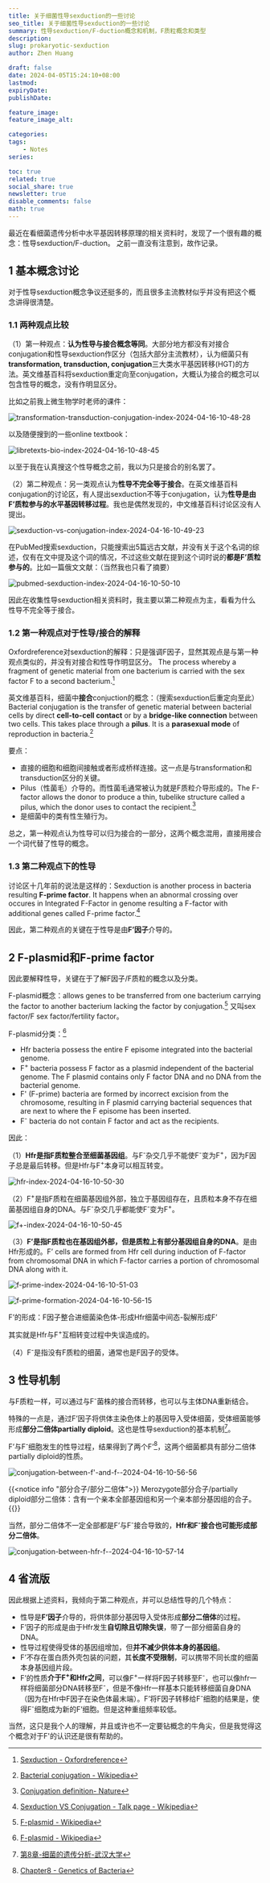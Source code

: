 ```yaml
---
title: 关于细菌性导sexduction的一些讨论
seo_title: 关于细菌性导sexduction的一些讨论
summary: 性导sexduction/F-duction概念和机制，F质粒概念和类型
description: 
slug: prokaryotic-sexduction
author: Zhen Huang

draft: false
date: 2024-04-05T15:24:10+08:00
lastmod: 
expiryDate: 
publishDate: 

feature_image: 
feature_image_alt: 

categories:
tags:
    - Notes
series:

toc: true
related: true
social_share: true
newsletter: true
disable_comments: false
math: true
---
```


最近在看细菌遗传分析中水平基因转移原理的相关资料时，发现了一个很有趣的概念：性导sexduction/F-duction。
之前一直没有注意到，故作记录。

## 1 基本概念讨论

对于性导sexduction概念争议还挺多的，而且很多主流教材似乎并没有把这个概念讲得很清楚。

### 1.1 两种观点比较

（1）第一种观点：**认为性导与接合概念等同**。大部分地方都没有对接合conjugation和性导sexduction作区分（包括大部分主流教材），认为细菌只有**transformation, transduction, conjugation**三大类水平基因转移(HGT)的方法。英文维基百科将sexduction重定向至conjugation，大概认为接合的概念可以包含性导的概念，没有作明显区分。

比如之前我上微生物学时老师的课件：

![transformation-transduction-conjugation-index-2024-04-16-10-48-28](https://lfs.zhenhuang.site/images/transformation-transduction-conjugation-index-2024-04-16-10-48-28.png#small)

以及随便搜到的一些online textbook：

![libretexts-bio-index-2024-04-16-10-48-45](https://lfs.zhenhuang.site/images/libretexts-bio-index-2024-04-16-10-48-45.png#small)

以至于我在认真搜这个性导概念之前，我以为只是接合的别名罢了。

（2）第二种观点：另一类观点认为**性导不完全等于接合**。在英文维基百科conjugation的讨论区，有人提出sexduction不等于conjugation，认为**性导是由F’质粒参与的水平基因转移过程**。我也是偶然发现的，中文维基百科讨论区没有人提出。

![sexduction-vs-conjugation-index-2024-04-16-10-49-23](https://lfs.zhenhuang.site/images/sexduction-vs-conjugation-index-2024-04-16-10-49-23.png#small)

在PubMed搜索sexduction，只能搜索出5篇远古文献，并没有关于这个名词的综述，仅有在文中提及这个词的情况，不过这些文献在提到这个词时说的**都是F’质粒参与的**。比如一篇俄文文献：（当然我也只看了摘要）

![pubmed-sexduction-index-2024-04-16-10-50-10](https://lfs.zhenhuang.site/images/pubmed-sexduction-index-2024-04-16-10-50-10.png#small)

因此在收集性导sexduction相关资料时，我主要以第二种观点为主，看看为什么性导不完全等于接合。

### 1.2 第一种观点对于性导/接合的解释

Oxfordreference对sexduction的解释：只是强调F因子，显然其观点是与第一种观点类似的，并没有对接合和性导作明显区分。
The process whereby a fragment of genetic material from one bacterium is carried with the sex factor F to a second bacterium.[^1]

英文维基百科，细菌中**接合**conjuction的概念：（搜索sexduction后重定向至此）
Bacterial conjugation is the transfer of genetic material between bacterial cells by direct **cell-to-cell contact** or by a **bridge-like connection** between two cells. This takes place through a **pilus**. It is a **parasexual mode** of reproduction in bacteria.[^2]

要点：

* 直接的细胞和细胞间接触或者形成桥样连接。这一点是与transformation和transduction区分的关键。
* Pilus（性菌毛）介导的。而性菌毛通常被认为就是F质粒介导形成的。The F-factor allows the donor to produce a thin, tubelike structure called a pilus, which the donor uses to contact the recipient.[^3]
* 是细菌中的类有性生殖行为。

总之，第一种观点认为性导可以归为接合的一部分，这两个概念混用，直接用接合一个词代替了性导的概念。

### 1.3 第二种观点下的性导

讨论区十几年前的说法是这样的：Sexduction is another process in bacteria resulting **F-prime factor**. It happens when an abnormal crossing over occures in Integrated F-Factor in genome resulting a F-factor with additional genes called F-prime factor.[^4]

因此，第二种观点的关键在于性导是由**F’因子**介导的。

## 2 F-plasmid和F-prime factor

因此要解释性导，关键在于了解F因子/F质粒的概念以及分类。

F-plasmid概念：allows genes to be transferred from one bacterium carrying the factor to another bacterium lacking the factor by conjugation.[^5] 又叫sex factor/F sex factor/fertility factor。

F-plasmid分类：[^5]

* Hfr bacteria possess the entire F episome integrated into the bacterial genome.
* F<sup>+</sup> bacteria possess F factor as a plasmid independent of the bacterial genome. The F plasmid contains only F factor DNA and no DNA from the bacterial genome.
* F' (F-prime) bacteria are formed by incorrect excision from the chromosome, resulting in F plasmid carrying bacterial sequences that are next to where the F episome has been inserted.
* F<sup>-</sup> bacteria do not contain F factor and act as the recipients.

因此：

（1）**Hfr是指F质粒整合至细菌基因组**。与F<sup>-</sup>杂交几乎不能使F<sup>-</sup>变为F<sup>+</sup>，因为F因子总是最后转移。但是Hfr与F<sup>+</sup>本身可以相互转变。

![hfr-index-2024-04-16-10-50-30](https://lfs.zhenhuang.site/images/hfr-index-2024-04-16-10-50-30.png#small)

（2）F<sup>+</sup>是指F质粒在细菌基因组外部，独立于基因组存在，且质粒本身不存在细菌基因组自身的DNA。与F<sup>-</sup>杂交几乎都能使F<sup>-</sup>变为F<sup>+</sup>。

![f+-index-2024-04-16-10-50-45](https://lfs.zhenhuang.site/images/f+-index-2024-04-16-10-50-45.png#small)

（3）**F’是指F质粒也在基因组外部，但是质粒上有部分基因组自身的DNA**。是由Hfr形成的。F’ cells are formed from Hfr cell during induction of F-factor from chromosomal DNA in which F-factor carries a portion of chromosomal DNA along with it.

![f-prime-index-2024-04-16-10-51-03](https://lfs.zhenhuang.site/images/f-prime-index-2024-04-16-10-51-03.png#small)

![f-prime-formation-2024-04-16-10-56-15](https://lfs.zhenhuang.site/images/f-prime-formation-2024-04-16-10-56-15.png#small)

F’的形成：F因子整合进细菌染色体-形成Hfr细菌中间态-裂解形成F’

其实就是Hfr与F<sup>+</sup>互相转变过程中失误造成的。

（4）F<sup>-</sup>是指没有F质粒的细菌，通常也是F因子的受体。

## 3 性导机制

与F质粒一样，可以通过与F<sup>-</sup>菌株的接合而转移，也可以与主体DNA重新结合。

特殊的一点是，通过F’因子将供体主染色体上的基因导入受体细菌，受体细菌能够形成**部分二倍体partially diploid**。这也是性导sexduction的基本机制[^6]。

F’与F<sup>-</sup>细胞发生的性导过程，结果得到了两个F’[^7]，这两个细菌都具有部分二倍体partially diploid的性质。

![conjugation-between-f'-and-f--2024-04-16-10-56-56](https://lfs.zhenhuang.site/images/conjugation-between-f'-and-f--2024-04-16-10-56-56.png#small)

{{<notice info "部分合子/部分二倍体">}}
Merozygote部分合子/partially diploid部分二倍体：含有一个亲本全部基因组和另一个亲本部分基因组的合子。
{{</notice>}}

当然，部分二倍体不一定全部都是F’与F<sup>-</sup>接合导致的，<b>Hfr和F<sup>-</sup>接合也可能形成部分二倍体</b>。

![conjugation-between-hfr-f--2024-04-16-10-57-14](https://lfs.zhenhuang.site/images/conjugation-between-hfr-f--2024-04-16-10-57-14.png#small)

## 4 省流版

因此根据上述资料，我倾向于第二种观点，并可以总结性导的几个特点：

* 性导是**F’因子**介导的，将供体部分基因导入受体形成**部分二倍体**的过程。
* F’因子的形成是由于Hfr发生**自切除且切除失误**，带了一部分细菌自身的DNA。
* 性导过程使得受体的基因组增加，但**并不减少供体本身的基因组**。
* F’不存在蛋白质外壳包装的问题，其**长度不受限制**，可以携带不同长度的细菌本身基因组片段。
* F’的性质<b>介于F<sup>+</sup>和Hfr之间</b>，可以像F<sup>+</sup>一样将F因子转移至F<sup>-</sup>，也可以像hfr一样将细菌部分DNA转移至F<sup>-</sup>，但是不像Hfr一样基本只能转移细菌自身DNA（因为在Hfr中F因子在染色体最末端）。F’将F因子转移给F<sup>-</sup>细胞的结果是，使得F<sup>-</sup>细胞成为新的F’细胞。但是这种重组频率较低。

当然，这只是我个人的理解，并且或许也不一定要钻概念的牛角尖，但是我觉得这个概念对于F'的认识还是很有帮助的。

[^1]: [Sexduction - Oxfordreference](https://www.oxfordreference.com/display/10.1093/oi/authority.20110803100457687#:~:text=The%20process%20whereby%20a%20fragment,F%20to%20a%20second%20bacterium)
[^2]: [Bacterial conjugation - Wikipedia](https://en.wikipedia.org/wiki/Bacterial_conjugation)
[^3]: [Conjugation definition- Nature](https://www.nature.com/scitable/definition/conjugation-prokaryotes-290/)
[^4]: [Sexduction VS Conjugation - Talk page - Wikipedia](https://en.m.wikipedia.org/wiki/Talk:Bacterial_conjugation#Sexduction_Vs._Conjugation)
[^5]: [F-plasmid - Wikipedia](https://en.wikipedia.org/wiki/F-plasmid)
[^6]: [第8章-细菌的遗传分析-武汉大学](http://skgjx.whu.edu.cn/Public/upfile/article/201709051039287383.pdf)
[^7]: [Chapter8 - Genetics of Bacteria](https://slideplayer.com/slide/11777647/)